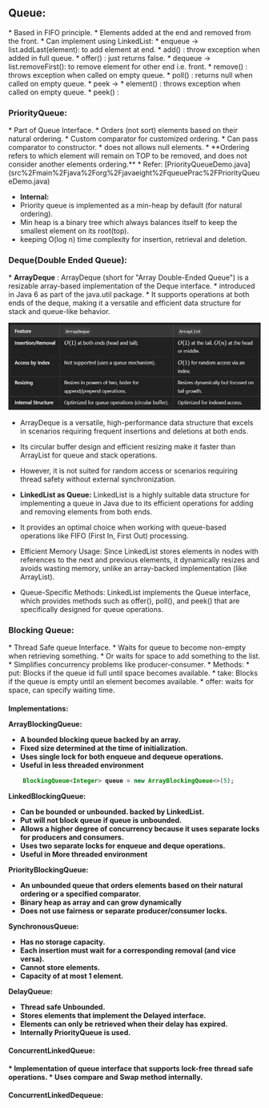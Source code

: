 <h2>Queue:</h2>
* Based in FIFO principle.
* Elements added at the end and removed from the front.
* Can implement using LinkedList:
  * enqueue ->  list.addLast(element): to add element at end.
    * add() : throw exception when added in full queue.
    * offer() : just returns false.
  * dequeue ->  list.removeFirst(): to remove element for other end i.e. front.
    * remove() : throws exception when called on empty queue. 
    * poll() : returns null when called on empty queue.
  * peek ->
    * element() : throws exception when called on empty queue.
    * peek() : 


<h3>PriorityQueue:</h3>
* Part of Queue Interface.
* Orders (not sort) elements based on their natural ordering.
* Custom comparator for customized ordering.
* Can pass comparator to constructor.
* does not allows null elements.
* **Ordering refers to which element will remain on TOP to be removed, and does not consider another elements ordering.**
* Refer: [PriorityQueueDemo.java](src%2Fmain%2Fjava%2Forg%2Fjavaeight%2FqueuePrac%2FPriorityQueueDemo.java)


* **Internal:**
* Priority queue is implemented as a min-heap by default (for natural ordering).
* Min heap is a binary tree which always balances itself to keep the smallest element on its root(top).
* keeping O(log n) time complexity for insertion, retrieval and deletion.

<h3>Deque(Double Ended Queue):</h3>
* <b>ArrayDeque</b> : ArrayDeque (short for "Array Double-Ended Queue") is a resizable array-based implementation of the Deque interface.
* introduced in Java 6 as part of the java.util package. 
* It supports operations at both ends of the deque, making it a versatile and efficient data structure for stack and queue-like behavior.

![img_3.png](img_3.png)
* ArrayDeque is a versatile, high-performance data structure that excels in scenarios requiring frequent insertions and deletions at both ends. 
* Its circular buffer design and efficient resizing make it faster than ArrayList for queue and stack operations. 
* However, it is not suited for random access or scenarios requiring thread safety without external synchronization.



* <b>LinkedList as Queue:</b> LinkedList is a highly suitable data structure for implementing a queue in Java due to its efficient operations for adding and removing elements from both ends.
* It provides an optimal choice when working with queue-based operations like FIFO (First In, First Out) processing.
* Efficient Memory Usage: Since LinkedList stores elements in nodes with references to the next and previous elements, it dynamically resizes and avoids wasting memory, unlike an array-backed implementation (like ArrayList).
* Queue-Specific Methods: LinkedList implements the Queue interface, which provides methods such as offer(), poll(), and peek() that are specifically designed for queue operations.


<h3>Blocking Queue:</h3>
* Thread Safe queue Interface.
* Waits for queue to become non-empty when retrieving something.
* Or waits for space to add something to the list.
* Simplifies concurrency problems like producer-consumer.
* Methods:
  * put: Blocks if the queue id full until space becomes available.
  * take: Blocks if the queue is empty until an element becomes available.
  * offer: waits for space, can specify waiting time.

<h4>Implementations:<h/4>


<b>ArrayBlockingQueue: </b>
* A bounded blocking queue backed by an array.
* Fixed size determined at the time of initialization.
* Uses single lock for both enqueue and dequeue operations.
* Useful in less threaded environment
```java
    BlockingQueue<Integer> queue = new ArrayBlockingQueue<>(5);
```
<b>LinkedBlockingQueue: </b>
* Can be bounded or unbounded. backed by LinkedList.
* Put will not block queue if queue is unbounded.
* Allows a higher degree of concurrency because it uses separate locks for producers and consumers.
* Uses two separate locks for enqueue and deque operations.
* Useful in More threaded environment

<b>PriorityBlockingQueue: </b>
* An unbounded queue that orders elements based on their natural ordering or a specified comparator.
* Binary heap as array and can grow dynamically
* Does not use fairness or separate producer/consumer locks.

<b>SynchronousQueue: </b>
* Has no storage capacity.
* Each insertion must wait for a corresponding removal (and vice versa).
* Cannot store elements.
* Capacity of at most 1 element.

<b>DelayQueue: </b>
* Thread safe Unbounded.
* Stores elements that implement the Delayed interface.
* Elements can only be retrieved when their delay has expired.
* Internally PriorityQueue is used.


<h4>ConcurrentLinkedQueue:</h4>
* Implementation of queue interface that supports lock-free thread safe operations. 
* Uses compare and Swap method internally.

<h4>ConcurrentLinkedDequeue:</h4>